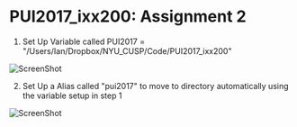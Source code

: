 # PUI2017_ixx200: Assignment 2

1. Set Up Variable called PUI2017 = "/Users/Ian/Dropbox/NYU_CUSP/Code/PUI2017_ixx200"

![ScreenShot](https://github.com/ianxxiao/PUI2017_ixx200/blob/master/bashfile.png)

2. Set Up a Alias called "pui2017" to move to directory automatically using the variable setup in step 1

![ScreenShot](https://github.com/ianxxiao/PUI2017_ixx200/blob/master/Terminal.png)
